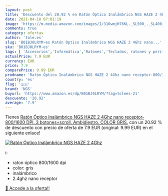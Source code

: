 ```yaml
---
layout: post
title: 'Descuento del 20.92 % en Ratón Óptico Inalámbrico NGS HAZE 2 4Ghz'
date: 2021-04-18 07:01:19
image: 'https://m.media-amazon.com/images/I/316wmjH76KL._SL500_._SL400_.jpg'
comments: true
category: ofertas
author: 'tole.es'
slug: 'B01BJ0LRYM-es Ratón Óptico Inalámbrico NGS HAZE 2 4Ghz nano...'
sku: 'B01BJ0LRYM-es'
tags: [ 'Accesorios','Informática','Ratones','Teclados, ratones y periféricos de entrada','ngs','ratón', ]
actualPrice: 7.9 EUR
currency: EUR
price: 7.9
comparePrice: 9.99 EUR
prodname: 'Ratón Óptico Inalámbrico NGS HAZE 2 4Ghz nano receptor-800/1600 DPI. 3 botones+scroll. Ambidiestro. COLOR GRIS.'
country: 'es'
flag: '🇪🇸'
brand: 'NGS'
buyurl: 'https://www.amazon.es/dp/B01BJ0LRYM/?tag=tolees-21'
descuento: '20.92'
average: '7.9'
---
```


Tienes [Ratón Óptico Inalámbrico NGS HAZE 2 4Ghz nano receptor-800/1600 DPI. 3 botones+scroll. Ambidiestro. COLOR GRIS.](https://www.amazon.es/dp/B01BJ0LRYM/?tag=tolees-21) con un 20.92 % de descuento con precio de oferta de 7.9 EUR (original: 9.99 EUR) en el siguiente enlace!

[![Ratón Óptico Inalámbrico NGS HAZE 2 4Ghz](https://m.media-amazon.com/images/I/316wmjH76KL._SL500_._SL400_.jpg)](https://www.amazon.es/dp/B01BJ0LRYM/?tag=tolees-21)

ℹ️:

- raton óptico 800/1600 dpi
- color: gris
- inalámbrico
- 2.4ghz nano receptor

[🛒 Accede a la oferta!!](https://www.amazon.es/dp/B01BJ0LRYM/?tag=tolees-21)
